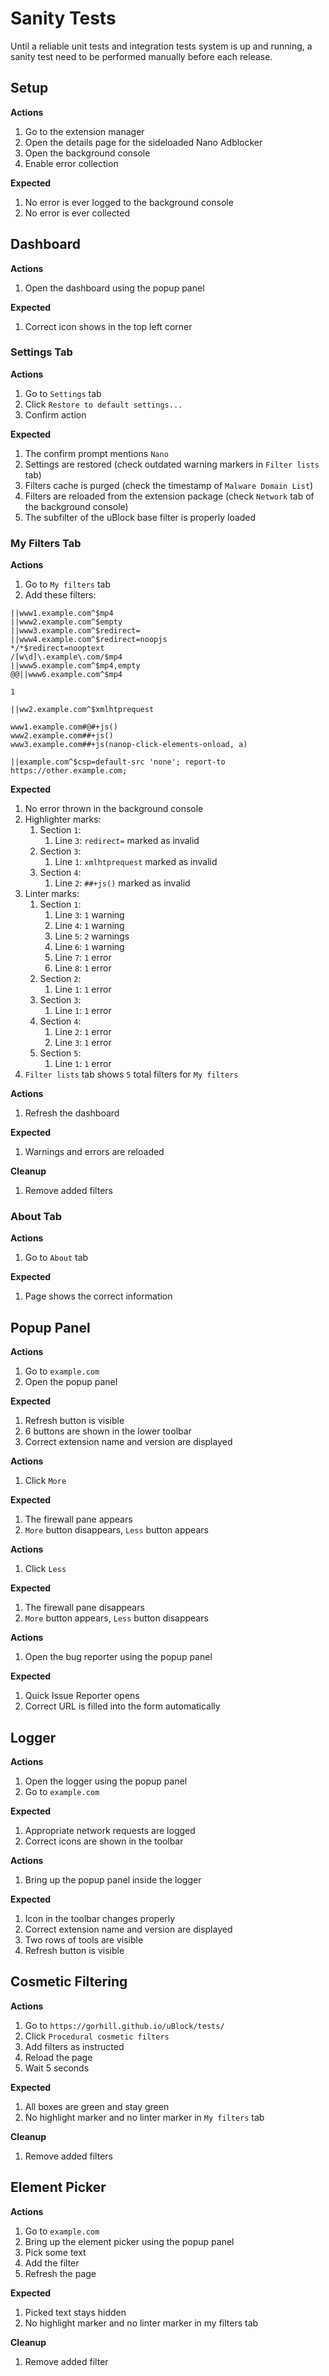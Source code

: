 # Sanity Tests

Until a reliable unit tests and integration tests system is up and running, a
sanity test need to be performed manually before each release.

## Setup

**Actions**
1. Go to the extension manager
1. Open the details page for the sideloaded Nano Adblocker
1. Open the background console
1. Enable error collection

**Expected**
1. No error is ever logged to the background console
1. No error is ever collected

## Dashboard

**Actions**
1. Open the dashboard using the popup panel

**Expected**
1. Correct icon shows in the top left corner

### Settings Tab

**Actions**
1. Go to `Settings` tab
1. Click `Restore to default settings...`
1. Confirm action

**Expected**
1. The confirm prompt mentions `Nano`
1. Settings are restored (check outdated warning markers in `Filter lists` tab)
1. Filters cache is purged (check the timestamp of `Malware Domain List`)
1. Filters are reloaded from the extension package (check `Network` tab of the
   background console)
1. The subfilter of the uBlock base filter is properly loaded

### My Filters Tab

**Actions**
1. Go to `My filters` tab
1. Add these filters:
```
||www1.example.com^$mp4
||www2.example.com^$empty
||www3.example.com^$redirect=
||www4.example.com^$redirect=noopjs
*/*$redirect=nooptext
/[w\d]\.example\.com/$mp4
||www5.example.com^$mp4,empty
@@||www6.example.com^$mp4

1

||ww2.example.com^$xmlhtprequest

www1.example.com#@#+js()
www2.example.com##+js()
www3.example.com##+js(nanop-click-elements-onload, a)

||example.com^$csp=default-src 'none'; report-to https://other.example.com;
```

**Expected**
1. No error thrown in the background console
1. Highlighter marks:
   1. Section `1`:
      1. Line `3`: `redirect=` marked as invalid
   1. Section `3`:
      1. Line `1`: `xmlhtprequest` marked as invalid
   1. Section `4`:
      1. Line `2`: `##+js()` marked as invalid
1. Linter marks:
   1. Section `1`:
      1. Line `3`: `1` warning
      1. Line `4`: `1` warning
      1. Line `5`: `2` warnings
      1. Line `6`: `1` warning
      1. Line `7`: `1` error
      1. Line `8`: `1` error
   1. Section `2`:
      1. Line `1`: `1` error
   1. Section `3`:
      1. Line `1`: `1` error
   1. Section `4`:
      1. Line `2`: `1` error
      1. Line `3`: `1` error
   1. Section `5`:
      1. Line `1`: `1` error
1. `Filter lists` tab shows `5` total filters for `My filters`

**Actions**
1. Refresh the dashboard

**Expected**
1. Warnings and errors are reloaded

**Cleanup**
1. Remove added filters

### About Tab

**Actions**
1. Go to `About` tab

**Expected**
1. Page shows the correct information

## Popup Panel

**Actions**
1. Go to `example.com`
1. Open the popup panel

**Expected**
1. Refresh button is visible
1. 6 buttons are shown in the lower toolbar
1. Correct extension name and version are displayed

**Actions**
1. Click `More`

**Expected**
1. The firewall pane appears
1. `More` button disappears, `Less` button appears

**Actions**
1. Click `Less`

**Expected**
1. The firewall pane disappears
1. `More` button appears, `Less` button disappears

**Actions**
1. Open the bug reporter using the popup panel

**Expected**
1. Quick Issue Reporter opens
1. Correct URL is filled into the form automatically

## Logger

**Actions**
1. Open the logger using the popup panel
1. Go to `example.com`

**Expected**
1. Appropriate network requests are logged
1. Correct icons are shown in the toolbar

**Actions**
1. Bring up the popup panel inside the logger

**Expected**
1. Icon in the toolbar changes properly
1. Correct extension name and version are displayed
1. Two rows of tools are visible
1. Refresh button is visible

## Cosmetic Filtering

**Actions**
1. Go to `https://gorhill.github.io/uBlock/tests/`
1. Click `Procedural cosmetic filters`
1. Add filters as instructed
1. Reload the page
1. Wait 5 seconds

**Expected**
1. All boxes are green and stay green
1. No highlight marker and no linter marker in `My filters` tab

**Cleanup**
1. Remove added filters

## Element Picker

**Actions**
1. Go to `example.com`
1. Bring up the element picker using the popup panel
1. Pick some text
1. Add the filter
1. Refresh the page

**Expected**
1. Picked text stays hidden
1. No highlight marker and no linter marker in my filters tab

**Cleanup**
1. Remove added filter
